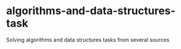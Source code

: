 # algorithms-and-data-structures-task
Solving algorithms and data structures tasks from several sources
